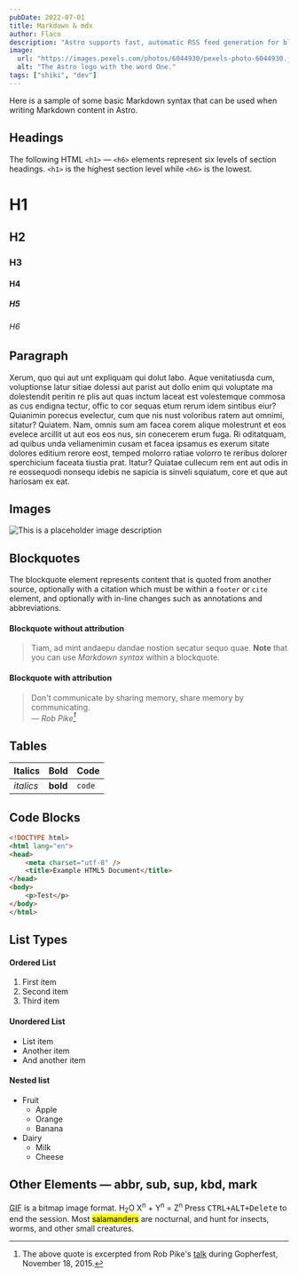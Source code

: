 ```yaml
---
pubDate: 2022-07-01
title: Markdown & mdx
author: Flaco
description: "Astro supports fast, automatic RSS feed generation for blogs and other content websites. For more information about RSS feeds in general, see aboutfeeds.com."
image:
  url: "https://images.pexels.com/photos/6044930/pexels-photo-6044930.jpeg?auto=compress&cs=tinysrgb&w=800"
  alt: "The Astro logo with the word One."
tags: ["shiki", "dev"]
---
```

Here is a sample of some basic Markdown syntax that can be used when writing Markdown content in Astro.
## Headings
The following HTML `<h1>` — `<h6>` elements represent six levels of section headings. `<h1>` is the highest section level while `<h6>` is the lowest.
# H1
## H2
### H3
#### H4
##### H5
###### H6
## Paragraph
Xerum, quo qui aut unt expliquam qui dolut labo. Aque venitatiusda cum, voluptionse latur sitiae dolessi aut parist aut dollo enim qui voluptate ma dolestendit peritin re plis aut quas inctum laceat est volestemque commosa as cus endigna tectur, offic to cor sequas etum rerum idem sintibus eiur? Quianimin porecus evelectur, cum que nis nust voloribus ratem aut omnimi, sitatur? Quiatem. Nam, omnis sum am facea corem alique molestrunt et eos evelece arcillit ut aut eos eos nus, sin conecerem erum fuga. Ri oditatquam, ad quibus unda veliamenimin cusam et facea ipsamus es exerum sitate dolores editium rerore eost, temped molorro ratiae volorro te reribus dolorer sperchicium faceata tiustia prat.
Itatur? Quiatae cullecum rem ent aut odis in re eossequodi nonsequ idebis ne sapicia is sinveli squiatum, core et que aut hariosam ex eat.
## Images
![This is a placeholder image description](https://cdn.dribbble.com/userupload/4503789/file/original-5ef066c47d6799780e349e615f8a2c22.png?compress=1&resize=1200x718)
## Blockquotes
The blockquote element represents content that is quoted from another source, optionally with a citation which must be within a `footer` or `cite` element, and optionally with in-line changes such as annotations and abbreviations.
#### Blockquote without attribution
> Tiam, ad mint andaepu dandae nostion secatur sequo quae.
> **Note** that you can use _Markdown syntax_ within a blockquote.
#### Blockquote with attribution
> Don't communicate by sharing memory, share memory by communicating.<br>
> — <cite>Rob Pike[^1]</cite>
[^1]: The above quote is excerpted from Rob Pike's [talk](https://www.youtube.com/watch?v=PAAkCSZUG1c) during Gopherfest, November 18, 2015.
## Tables
| Italics   | Bold     | Code   |
| --------- | -------- | ------ |
| _italics_ | **bold** | `code` |
## Code Blocks
```html
<!DOCTYPE html>
<html lang="en">
<head>
    <meta charset="utf-8" />
    <title>Example HTML5 Document</title>
</head>
<body>
    <p>Test</p>
</body>
</html>
```
## List Types
#### Ordered List
1. First item
2. Second item
3. Third item
#### Unordered List
* List item
* Another item
* And another item
#### Nested list
* Fruit
  + Apple
  + Orange
  + Banana
* Dairy
  + Milk
  + Cheese
## Other Elements — abbr, sub, sup, kbd, mark
<abbr title="Graphics Interchange Format">GIF</abbr> is a bitmap image format.
H<sub>2</sub>O
X<sup>n</sup> + Y<sup>n</sup> = Z<sup>n</sup>
Press <kbd><kbd>CTRL</kbd>+<kbd>ALT</kbd>+<kbd>Delete</kbd></kbd> to end the session.
Most <mark>salamanders</mark> are nocturnal, and hunt for insects, worms, and other small creatures.
